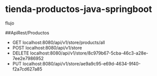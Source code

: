 # tienda-productos-java-springboot
flujo

##ApiRest/Productos
<ul>
  <li>GET 
localhost:8080/api/v1/store/products/all</li>
 <li>POST
localhost:8080/api/v1/store</li>
 <li>DELETE
localhost:8080/api/v1/store/8c979b67-5cba-46c3-a28e-7ee2e7986952</li>
 <li>PUT
localhost:8080/api/v1/store/ae9a9c95-e69d-4634-9f40-f2a7cd627a85</li>

</ul>







